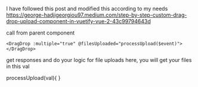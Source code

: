 I have followed this post and modified this according to my needs
https://george-hadjigeorgiou97.medium.com/step-by-step-custom-drag-drop-upload-component-in-vuetify-vue-2-43c99794643d

call from parent component
```
<DragDrop :multiple="true" @filesUploaded="processUpload($event)"></DragDrop>
```
get responses and do your logic for file uploads here, you will get your files in this val 

processUpload(val){
}
